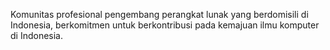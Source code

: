 Komunitas profesional pengembang perangkat lunak yang berdomisili di Indonesia, berkomitmen untuk berkontribusi pada kemajuan ilmu komputer di Indonesia.
